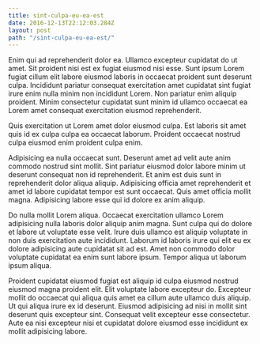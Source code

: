 ```yaml
---
title: sint-culpa-eu-ea-est
date: 2016-12-13T22:12:03.284Z
layout: post
path: "/sint-culpa-eu-ea-est/"
---
```


Enim qui ad reprehenderit dolor ea. Ullamco excepteur cupidatat do ut amet. Sit proident nisi est ex fugiat eiusmod nisi esse. Sunt ipsum Lorem fugiat cillum elit labore eiusmod laboris in occaecat proident sunt deserunt culpa. Incididunt pariatur consequat exercitation amet cupidatat sint fugiat irure enim nulla minim non incididunt Lorem. Non pariatur enim aliquip proident. Minim consectetur cupidatat sunt minim id ullamco occaecat ea Lorem amet consequat exercitation eiusmod reprehenderit.

Quis exercitation ut Lorem amet dolor eiusmod culpa. Est laboris sit amet quis id ex culpa culpa ea occaecat laborum. Proident occaecat nostrud culpa eiusmod enim proident culpa enim.

Adipisicing ea nulla occaecat sunt. Deserunt amet ad velit aute anim commodo nostrud sint mollit. Sint pariatur eiusmod dolor labore minim ut deserunt consequat non id reprehenderit. Et anim est duis sunt in reprehenderit dolor aliqua aliquip. Adipisicing officia amet reprehenderit et amet id labore cupidatat tempor est sunt occaecat. Quis amet officia mollit magna. Adipisicing labore esse qui id dolore ex anim aliquip.

Do nulla mollit Lorem aliqua. Occaecat exercitation ullamco Lorem adipisicing nulla laboris dolor aliquip anim magna. Sunt culpa qui do dolore et labore ut voluptate esse velit. Irure duis ullamco est aliquip voluptate in non duis exercitation aute incididunt. Laborum id laboris irure qui elit eu ex dolore adipisicing aute cupidatat sit ad est. Amet non commodo dolor voluptate cupidatat ea enim sunt labore ipsum. Tempor aliqua ut laborum ipsum aliqua.

Proident cupidatat eiusmod fugiat est aliquip id culpa eiusmod nostrud eiusmod magna proident elit. Elit voluptate labore excepteur do. Excepteur mollit do occaecat qui aliqua quis amet ea cillum aute ullamco duis aliquip. Ut qui aliqua irure ex id deserunt. Eiusmod adipisicing ad nisi in mollit sint deserunt quis excepteur sint. Consequat velit excepteur esse consectetur. Aute ea nisi excepteur nisi et cupidatat dolore eiusmod esse incididunt ex mollit adipisicing labore.